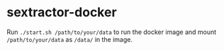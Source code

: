 # sextractor-docker

Run `./start.sh /path/to/your/data` to run the docker image and mount `/path/to/your/data` as `/data/` in the image.
